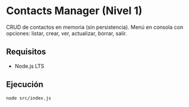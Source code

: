 # Contacts Manager (Nivel 1)

CRUD de contactos en memoria (sin persistencia).
Menú en consola con opciones: listar, crear, ver, actualizar, borrar, salir.

## Requisitos
- Node.js LTS

## Ejecución
```bash
node src/index.js
